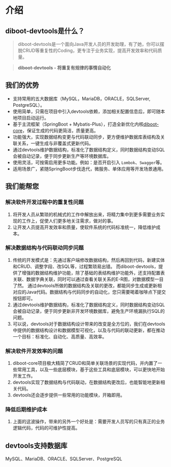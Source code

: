 # 介绍

## diboot-devtools是什么？ 

>  diboot-devtools是一个面向Java开发人员的开发助理，有了她，你可以摆脱CRUD等重复性的Coding，更专注于业务实现，提高开发效率和代码质量。

>  **diboot-devtools - 将重复有规律的事情自动化**

## 我们的优势
* 支持常用的五大数据库（MySQL，MariaDB，ORACLE，SQLServer, PostgreSQL）。
* 使用简单，只需在项目中引入devtools依赖，添加相关配置信息后，即可随本地项目启动运行。
* 基于主流框架（SpringBoot + Mybatis-Plus），打造全新优化内核[diboot-core](https://github.com/dibo-software/diboot-v2/tree/master/diboot-core)，保证生成的代码更简洁，质量更高。
* 功能强大，实现数据结构变更与代码联动同步，更方便维护数据库表结构及关联关系，一键生成与非覆盖式更新代码。
* 通过devtools维护数据结构，标准化了数据结构定义，同时数据结构变动SQL会被自动记录，便于同步更新生产等环境数据库。
* 使用灵活，可按需启用更多功能。例如：是否开启引入 `Lombok`、`Swagger`等。
* 适用场景广，紧随SpringBoot步伐迭代，微服务、单体应用等开发场景通用。

## 我们能帮您

### 解决软件开发过程中的重复性问题
1. 将开发人员从繁琐的机械式的工作中解放出来，将精力集中到更多需要业务实现的工作上，促使人们更多地关注需求，做对的事。
2. 让开发人员提高开发效率和质量，使软件系统的代码标准统一，降低维护成本。

### 解决数据结构与代码联动同步问题
1. 传统的开发模式是：先通过客户端修改数据结构，然后再回到代码，新建实体和CRUD、调整字段、改SQL等，过程繁琐易出错。
而diboot-devtools，提供了增强的数据结构维护功能，除了基础的表结构维护功能外，还支持配置表关联、数据字典关联，同时可以通过查看关联关系的E-R图，对数据模型一目了然。
通过devtools所做的数据结构及关联的更改，都能同步生成或更新相对应的Java代码。数据结构与代码同步的自动化，您只需要喝着咖啡点下提交按钮即可。
2. 通过devtools维护数据结构，标准化了数据结构定义，同时数据结构变动SQL会被自动记录，便于同步更新非开发环境数据库，避免生产环境漏执行SQL的问题。
3. 可以说，devtools对于数据结构设计带来的改变是全方位的，我们在devtools中提供的数据结构设计和数据模型可视化，以及与代码的联动更新，都在推动一个目标：标准化、自动化、高质量、高效率。

### 解决软件开发效率的问题
1. diboot-core项目极大精简了CRUD和简单关联场景的实现代码，并内置了一些常用工具，以及一些底层模块，基于这些工具和底层模块，可以更快地开始开发工作。
2. devtools实现了数据结构与代码联动，在数据结构更改后，也能智能地更新相关代码。
3. devtools还会逐步提供一些常用的功能模块，开箱即用。

### 降低后期维护成本
1. 上面的这波操作，带来的另外一个好处是：需要开发人员写的只有真正的业务逻辑代码，代码的可维护性提高。

## devtools支持数据库
MySQL、MariaDB、ORACLE、SQLServer、PostgreSQL